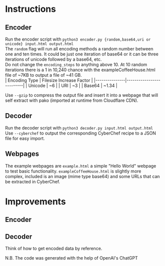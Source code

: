 # Instructions  
## Encoder  
Run the encoder script with `python3 encoder.py {random,base64,uri or unicode} input.html output.html`  
The `random` flag will run all encoding methods a random number between one and ten times. It could be just one iteration of base64 or it can be three iterations of unicode followed by a base64, etc.  
Do not change the `encoding_steps` to anything above 10. At 10 random iterations there is a  1 in 10,240 chance with the exampleCoffeeHouse.html file of ~7KB to output a file of ~41 GB.  
| Encoding Type | Filesize Increase Factor |
|---------------|--------------------------|
| Unicode       | ~6                       |
| URI           | ~3                       |
| Base64        | ~1.34                    |  

Use `--gzip` to compress the output file and insert it into a webpage that will self extract with pako (imported at runtime from Cloudflare CDN).  
## Decoder  
Run the decoder script with `python3 decoder.py input.html output.html`  
Use `--cyberchef` to output the corresponding CyberChef recipe to a JSON file for easy import.  
## Webpages  
The example webpages are `example.html` a simple "Hello World" webpage to test basic functionality. `exampleCoffeeHouse.html` is slightly more complex, included is an image (mime type base64) and some URLs that can be extracted in CyberChef.  

# Improvements
## Encoder

## Decoder 
Think of how to get encoded data by reference.   

N.B. The code was generated with the help of OpenAI's ChatGPT  
